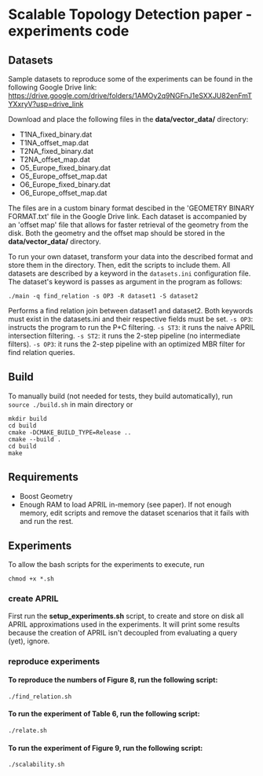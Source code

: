 # Scalable Topology Detection paper - experiments code

## Datasets
Sample datasets to reproduce some of the experiments can be found in the following Google Drive link: 
https://drive.google.com/drive/folders/1AMOy2q9NGFnJ1eSXXJU82enFmTYXxryV?usp=drive_link

Download and place the following files in the **data/vector_data/** directory:
- T1NA_fixed_binary.dat
- T1NA_offset_map.dat
- T2NA_fixed_binary.dat
- T2NA_offset_map.dat
- O5_Europe_fixed_binary.dat
- O5_Europe_offset_map.dat
- O6_Europe_fixed_binary.dat
- O6_Europe_offset_map.dat

The files are in a custom binary format descibed in the 'GEOMETRY BINARY FORMAT.txt' file in the Google Drive link.
Each dataset is accompanied by an 'offset map' file that allows for faster retrieval of the geometry from the disk. 
Both the geometry and the offset map should be stored in the **data/vector_data/** directory.

To run your own dataset, transform your data into the described format and store them in the directory. Then, edit the scripts to include them.
All datasets are described by a keyword in the ```datasets.ini``` configuration file. The dataset's keyword is passes as argument in the program as follows:

```
./main -q find_relation -s OP3 -R dataset1 -S dataset2

```
Performs a find relation join between dataset1 and dataset2. Both keywords must exist in the datasets.ini and their respective fields must be set.
```-s OP3```: instructs the program to run the P+C filtering.
```-s ST3```: it runs the naive APRIL intersection filtering.
```-s ST2```: it runs the 2-step pipeline (no intermediate filters).
```-s OP3```: it runs the 2-step pipeline with an optimized MBR filter for find relation queries.



## Build
To manually build (not needed for tests, they build automatically), 
run ```source ./build.sh``` in main directory or 

```
mkdir build
cd build
cmake -DCMAKE_BUILD_TYPE=Release ..
cmake --build .
cd build
make
```

## Requirements
- Boost Geometry
- Enough RAM to load APRIL in-memory (see paper). If not enough memory, edit scripts and remove the dataset scenarios that it fails with and run the rest. 

## Experiments

To allow the bash scripts for the experiments to execute, run 
```
chmod +x *.sh
```

### create APRIL
First run the **setup_experiments.sh** script, to create and store on disk all APRIL approximations used in the experiments.
It will print some results because the creation of APRIL isn't decoupled from evaluating a query (yet), ignore. 

### reproduce experiments

#### To reproduce the numbers of Figure 8, run the following script:
```
./find_relation.sh
```
#### To run the experiment of Table 6, run the following script:
```
./relate.sh
```

#### To run the experiment of Figure 9, run the following script:
```
./scalability.sh
```


